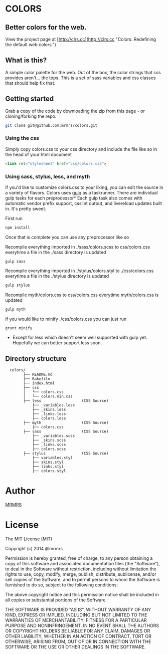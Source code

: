 # COLORS

## Better colors for the web.

View the project page at [http://clrs.cc](http://clrs.cc "Colors: Redefining the default web colors.")

## What is this?

A simple color palette for the web. Out of the box, the color strings that css provides aren't... the tops.
This is a set of sass variables and css classes that should help fix that.

## Getting started

Grab a copy of the code by downloading the zip from this page - or cloning/forking the repo.
```bash
git clone git@github.com:mrmrs/colors.git
```

### Using the css
Simply copy colors.css to your css directory and include the file like so in the head of your html document

```html
<link rel="stylesheet" href="css/colors.css">
```

### Using sass, stylus, less, and myth

If you'd like to customize colors.css to your liking, you can edit the source in a variety of flavors.
Colors uses [gulp](http://gulpjs.com "GulpJs - A sweet js taskrunner") as a taskrunner.
There are individual gulp tasks for each preprocessor*
Each gulp task also comes with automatic vendor prefix support, csslint output, and livereload updates
built in.
It's pretty sweet.

First run
```bash
npm install
```

Once that is complete you can use any preprocessor like so

Recompile everything imported in ./sass/colors.scss to css/colors.css
everytime a file in the ./sass directory is updated
```bashflavors.
gulp sass
```

Recompile everything imported in ./stylus/colors.styl to ./css/colors.css
everytime a file in the ./stylus directory is updated
```bash
gulp stylus
```

Recompile myth/colors.css to css/colors.css everytime myth/colors.css is updated
```bash
gulp myth
```

If you would like to minify ./css/colors.css you can just run
```bash
grunt minify
```

* Except for less which doesn't seem well supported with gulp yet. Hopefully we can
better support less soon.

## Directory structure
```
  colors/
        ├── README.md
        ├── Rakefile
        ├── index.html
        ├── css
        │   └── colors.css
        │   └── colors.min.css
        ├── less                  (CSS Source)
            ├── _variables.less
            ├── _skins.less
            ├── _links.less
            ├── colors.less
        ├── myth                  (CSS Source)
            ├── colors.css
        ├── sass                  (CSS Source)
            ├── _variables.scss
            ├── _skins.scss
            ├── _links.scss
            ├── colors.scss
        ├── stylus                (CSS Source)
            ├── variables.styl
            ├── skins.styl
            ├── links.styl
            ├── colors.styl
```

# Author
[MRMRS](http://mrmrs.cc "Adam Morse - Designer + Developer in SF")


# License

The MIT License (MIT)

Copyright (c) 2014 @mrmrs

Permission is hereby granted, free of charge, to any person obtaining a copy
of this software and associated documentation files (the "Software"), to deal
in the Software without restriction, including without limitation the rights
to use, copy, modify, merge, publish, distribute, sublicense, and/or sell
copies of the Software, and to permit persons to whom the Software is
furnished to do so, subject to the following conditions:

The above copyright notice and this permission notice shall be included in
all copies or substantial portions of the Software.

THE SOFTWARE IS PROVIDED "AS IS", WITHOUT WARRANTY OF ANY KIND, EXPRESS OR
IMPLIED, INCLUDING BUT NOT LIMITED TO THE WARRANTIES OF MERCHANTABILITY,
FITNESS FOR A PARTICULAR PURPOSE AND NONINFRINGEMENT. IN NO EVENT SHALL THE
AUTHORS OR COPYRIGHT HOLDERS BE LIABLE FOR ANY CLAIM, DAMAGES OR OTHER
LIABILITY, WHETHER IN AN ACTION OF CONTRACT, TORT OR OTHERWISE, ARISING FROM,
OUT OF OR IN CONNECTION WITH THE SOFTWARE OR THE USE OR OTHER DEALINGS IN
THE SOFTWARE.


